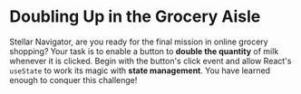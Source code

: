 # Doubling Up in the Grocery Aisle

Stellar Navigator, are you ready for the final mission in online grocery shopping? Your task is to enable a button to **double the quantity** of milk whenever it is clicked. Begin with the button's click event and allow React's `useState` to work its magic with **state management**. You have learned enough to conquer this challenge!